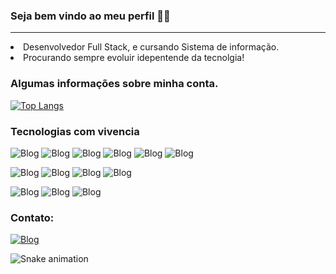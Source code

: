 ### Seja bem vindo ao meu perfil 👋😀
<hr>

<li>
  Desenvolvedor Full Stack, e cursando Sistema de informação.
</li>
<li>
  Procurando sempre evoluir idepentende da tecnolgia!
</li>

### Algumas informações sobre minha conta.

[![Top Langs](https://github-readme-stats.vercel.app/api/top-langs/?username=matheushenriquemoreno&layout=compact)](https://github.com/matheushenriquemoreno/github-readme-stats)


### Tecnologias com vivencia

![Blog](https://img.shields.io/badge/C%23-239120?style=for-the-badge&logo=c-sharp&logoColor=white)
![Blog](https://img.shields.io/badge/.NET-5C2D91?style=for-the-badge&logo=.net&logoColor=white)
![Blog](https://img.shields.io/badge/JavaScript-F7DF1E?style=for-the-badge&logo=javascript&logoColor=black)
![Blog](https://img.shields.io/badge/Node.js-43853D?style=for-the-badge&logo=node.js&logoColor=white)
![Blog](https://img.shields.io/badge/Java-ED8B00?style=for-the-badge&logo=java&logoColor=white)
![Blog](https://img.shields.io/badge/TypeScript-007ACC?style=for-the-badge&logo=typescript&logoColor=white)

![Blog](https://img.shields.io/badge/HTML5-E34F26?style=for-the-badge&logo=html5&logoColor=white)
![Blog](https://img.shields.io/badge/React-20232A?style=for-the-badge&logo=react&logoColor=61DAFB)
![Blog](https://img.shields.io/badge/Bootstrap-563D7C?style=for-the-badge&logo=bootstrap&logoColor=white)
![Blog](https://img.shields.io/badge/jQuery-0769AD?style=for-the-badge&logo=jquery&logoColor=white)

![Blog](https://img.shields.io/badge/Microsoft_SQL_Server-CC2927?style=for-the-badge&logo=microsoft-sql-server&logoColor=white)
![Blog](https://img.shields.io/badge/MySQL-005C84?style=for-the-badge&logo=mysql&logoColor=white)
![Blog](https://img.shields.io/badge/MongoDB-4EA94B?style=for-the-badge&logo=mongodb&logoColor=white)

### Contato:

[![Blog](https://img.shields.io/badge/LinkedIn-0077B5?style=for-the-badge&logo=linkedin&logoColor=white)](https://www.linkedin.com/in/matheus-henrique-soares-moreno-2bb974205/)

	
  ![Snake animation](https://github.com/matheushenriquemoreno/matheushenriquemoreno/blob/output/github-contribution-grid-snake.svg)
 

